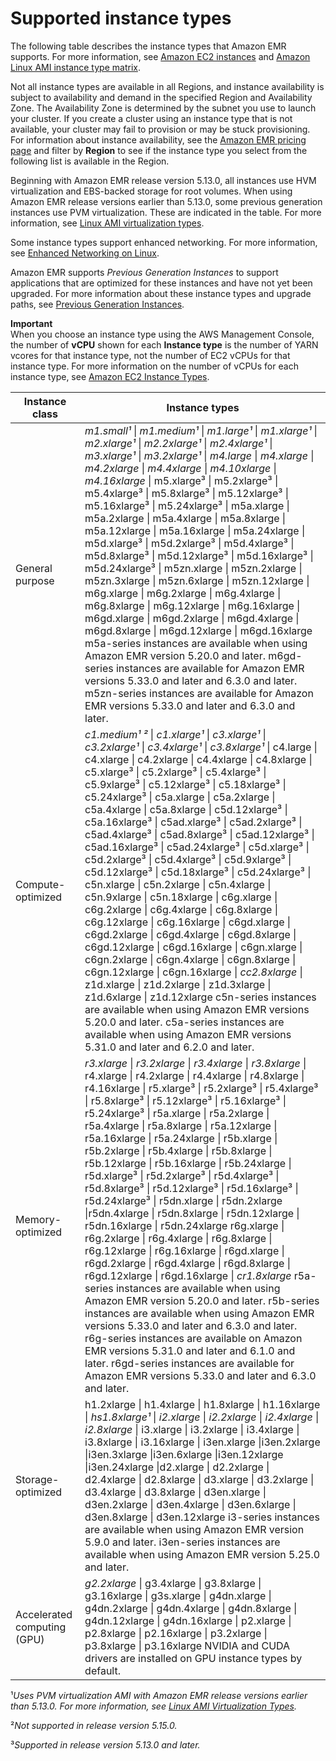 # Supported instance types<a name="emr-supported-instance-types"></a>

The following table describes the instance types that Amazon EMR supports\. For more information, see [Amazon EC2 instances](https://aws.amazon.com/ec2/instance-types/) and [Amazon Linux AMI instance type matrix](https://aws.amazon.com/amazon-linux-ami/instance-type-matrix/)\.

Not all instance types are available in all Regions, and instance availability is subject to availability and demand in the specified Region and Availability Zone\. The Availability Zone is determined by the subnet you use to launch your cluster\. If you create a cluster using an instance type that is not available, your cluster may fail to provision or may be stuck provisioning\. For information about instance availability, see the [Amazon EMR pricing page](https://aws.amazon.com/emr/pricing) and filter by **Region** to see if the instance type you select from the following list is available in the Region\.

Beginning with Amazon EMR release version 5\.13\.0, all instances use HVM virtualization and EBS\-backed storage for root volumes\. When using Amazon EMR release versions earlier than 5\.13\.0, some previous generation instances use PVM virtualization\. These are indicated in the table\. For more information, see [Linux AMI virtualization types](https://docs.aws.amazon.com/AWSEC2/latest/UserGuide/virtualization_types.html)\.

Some instance types support enhanced networking\. For more information, see [Enhanced Networking on Linux](https://docs.aws.amazon.com/AWSEC2/latest/UserGuide/enhanced-networking.html)\.

Amazon EMR supports *Previous Generation Instances* to support applications that are optimized for these instances and have not yet been upgraded\. For more information about these instance types and upgrade paths, see [Previous Generation Instances](https://aws.amazon.com/ec2/previous-generation)\. 

**Important**  
When you choose an instance type using the AWS Management Console, the number of **vCPU** shown for each **Instance type** is the number of YARN vcores for that instance type, not the number of EC2 vCPUs for that instance type\. For more information on the number of vCPUs for each instance type, see [Amazon EC2 Instance Types](https://aws.amazon.com/ec2/instance-types/)\.


| Instance class | Instance types | 
| --- | --- | 
| General purpose |  *m1\.small¹* \| *m1\.medium¹* \| *m1\.large¹* \| *m1\.xlarge¹* \| *m2\.xlarge¹* \| *m2\.2xlarge¹* \| *m2\.4xlarge¹* \| *m3\.xlarge¹* \| *m3\.2xlarge¹* \| *m4\.large* \| *m4\.xlarge* \| *m4\.2xlarge* \| *m4\.4xlarge* \| *m4\.10xlarge* \| *m4\.16xlarge* \| m5\.xlarge³ \| m5\.2xlarge³ \| m5\.4xlarge³ \| m5\.8xlarge³ \| m5\.12xlarge³ \| m5\.16xlarge³ \| m5\.24xlarge³ \| m5a\.xlarge \| m5a\.2xlarge \| m5a\.4xlarge \| m5a\.8xlarge \| m5a\.12xlarge \| m5a\.16xlarge \| m5a\.24xlarge \| m5d\.xlarge³ \| m5d\.2xlarge³ \| m5d\.4xlarge³ \| m5d\.8xlarge³ \| m5d\.12xlarge³ \| m5d\.16xlarge³ \| m5d\.24xlarge³ \| m5zn\.xlarge \| m5zn\.2xlarge \| m5zn\.3xlarge \| m5zn\.6xlarge \| m5zn\.12xlarge \| m6g\.xlarge \| m6g\.2xlarge \| m6g\.4xlarge \| m6g\.8xlarge \| m6g\.12xlarge \| m6g\.16xlarge \| m6gd\.xlarge \| m6gd\.2xlarge \| m6gd\.4xlarge \| m6gd\.8xlarge \| m6gd\.12xlarge \| m6gd\.16xlarge   m5a\-series instances are available when using Amazon EMR version 5\.20\.0 and later\. m6gd\-series instances are available for Amazon EMR versions 5\.33\.0 and later and 6\.3\.0 and later\. m5zn\-series instances are available for Amazon EMR versions 5\.33\.0 and later and 6\.3\.0 and later\.   | 
| Compute\-optimized |  *c1\.medium¹ ²* \| *c1\.xlarge¹* \| *c3\.xlarge¹* \| *c3\.2xlarge¹* \| *c3\.4xlarge¹* \| *c3\.8xlarge¹* \| c4\.large \| c4\.xlarge \| c4\.2xlarge \| c4\.4xlarge \| c4\.8xlarge \| c5\.xlarge³ \| c5\.2xlarge³ \| c5\.4xlarge³ \| c5\.9xlarge³ \| c5\.12xlarge³ \| c5\.18xlarge³ \| c5\.24xlarge³ \| c5a\.xlarge \| c5a\.2xlarge \| c5a\.4xlarge \| c5a\.8xlarge \| c5d\.12xlarge³ \| c5a\.16xlarge³ \| c5ad\.xlarge³ \| c5ad\.2xlarge³ \| c5ad\.4xlarge³ \| c5ad\.8xlarge³ \| c5ad\.12xlarge³ \| c5ad\.16xlarge³ \| c5ad\.24xlarge³ \| c5d\.xlarge³ \| c5d\.2xlarge³ \| c5d\.4xlarge³ \| c5d\.9xlarge³ \| c5d\.12xlarge³ \| c5d\.18xlarge³ \| c5d\.24xlarge³ \| c5n\.xlarge \| c5n\.2xlarge \| c5n\.4xlarge \| c5n\.9xlarge \| c5n\.18xlarge \| c6g\.xlarge \| c6g\.2xlarge \| c6g\.4xlarge \| c6g\.8xlarge \| c6g\.12xlarge \| c6g\.16xlarge \| c6gd\.xlarge \| c6gd\.2xlarge \| c6gd\.4xlarge \| c6gd\.8xlarge \| c6gd\.12xlarge \| c6gd\.16xlarge \| c6gn\.xlarge \| c6gn\.2xlarge \| c6gn\.4xlarge \| c6gn\.8xlarge \| c6gn\.12xlarge \| c6gn\.16xlarge \| *cc2\.8xlarge* \| z1d\.xlarge \| z1d\.2xlarge \| z1d\.3xlarge \| z1d\.6xlarge \| z1d\.12xlarge  c5n\-series instances are available when using Amazon EMR versions 5\.20\.0 and later\. c5a\-series instances are available when using Amazon EMR versions 5\.31\.0 and later and 6\.2\.0 and later\.   | 
| Memory\-optimized |  *r3\.xlarge* \| *r3\.2xlarge* \| *r3\.4xlarge* \| *r3\.8xlarge* \| r4\.xlarge \| r4\.2xlarge \| r4\.4xlarge \| r4\.8xlarge \| r4\.16xlarge \| r5\.xlarge³ \| r5\.2xlarge³ \| r5\.4xlarge³ \| r5\.8xlarge³ \| r5\.12xlarge³ \| r5\.16xlarge³ \| r5\.24xlarge³ \| r5a\.xlarge \| r5a\.2xlarge \| r5a\.4xlarge \| r5a\.8xlarge \| r5a\.12xlarge \| r5a\.16xlarge \| r5a\.24xlarge \| r5b\.xlarge \| r5b\.2xlarge \| r5b\.4xlarge \| r5b\.8xlarge \| r5b\.12xlarge \| r5b\.16xlarge \| r5b\.24xlarge \| r5d\.xlarge³ \| r5d\.2xlarge³ \| r5d\.4xlarge³ \| r5d\.8xlarge³ \| r5d\.12xlarge³ \| r5d\.16xlarge³ \| r5d\.24xlarge³ \| r5dn\.xlarge \| r5dn\.2xlarge \|r5dn\.4xlarge \| r5dn\.8xlarge \| r5dn\.12xlarge \| r5dn\.16xlarge \| r5dn\.24xlarge r6g\.xlarge \| r6g\.2xlarge \| r6g\.4xlarge \| r6g\.8xlarge \| r6g\.12xlarge \| r6g\.16xlarge \| r6gd\.xlarge \| r6gd\.2xlarge \| r6gd\.4xlarge \| r6gd\.8xlarge \| r6gd\.12xlarge \| r6gd\.16xlarge \| *cr1\.8xlarge*  r5a\-series instances are available when using Amazon EMR version 5\.20\.0 and later\. r5b\-series instances are available when using Amazon EMR versions 5\.33\.0 and later and 6\.3\.0 and later\. r6g\-series instances are available on Amazon EMR versions 5\.31\.0 and later and 6\.1\.0 and later\. r6gd\-series instances are available for Amazon EMR versions 5\.33\.0 and later and 6\.3\.0 and later\.   | 
| Storage\-optimized |  h1\.2xlarge \| h1\.4xlarge \| h1\.8xlarge \| h1\.16xlarge \| *hs1\.8xlarge¹* \| *i2\.xlarge* \| *i2\.2xlarge* \| *i2\.4xlarge* \| *i2\.8xlarge* \| i3\.xlarge \| i3\.2xlarge \| i3\.4xlarge \| i3\.8xlarge \| i3\.16xlarge \| i3en\.xlarge \|i3en\.2xlarge \|i3en\.3xlarge \|i3en\.6xlarge \|i3en\.12xlarge \|i3en\.24xlarge \|d2\.xlarge \| d2\.2xlarge \| d2\.4xlarge \| d2\.8xlarge \| d3\.xlarge \| d3\.2xlarge \| d3\.4xlarge \| d3\.8xlarge \| d3en\.xlarge \| d3en\.2xlarge \| d3en\.4xlarge \| d3en\.6xlarge \| d3en\.8xlarge \| d3en\.12xlarge  i3\-series instances are available when using Amazon EMR version 5\.9\.0 and later\. i3en\-series instances are available when using Amazon EMR version 5\.25\.0 and later\.   | 
| Accelerated computing \(GPU\) |  *g2\.2xlarge* \| g3\.4xlarge \| g3\.8xlarge \| g3\.16xlarge \| g3s\.xlarge \| g4dn\.xlarge \| g4dn\.2xlarge \| g4dn\.4xlarge \| g4dn\.8xlarge \| g4dn\.12xlarge \| g4dn\.16xlarge \| p2\.xlarge \| p2\.8xlarge \| p2\.16xlarge \| p3\.2xlarge \| p3\.8xlarge \| p3\.16xlarge  NVIDIA and CUDA drivers are installed on GPU instance types by default\.   | 

¹*Uses PVM virtualization AMI with Amazon EMR release versions earlier than 5\.13\.0\. For more information, see [Linux AMI Virtualization Types](https://docs.aws.amazon.com/AWSEC2/latest/UserGuide/virtualization_types.html)\.*

²*Not supported in release version 5\.15\.0\.*

³*Supported in release version 5\.13\.0 and later\.*